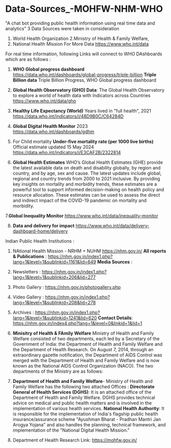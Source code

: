 # Data-Sources_-MOHFW-NHM-WHO
"A chat bot providing public health information using real time data and analytics"
3 Data Sources were taken in consideration
1. World Health Organization
2.Ministry of Health & Family Welfare,
3. National Health Mission
For More Data
https://www.who.int/data

For real time information, following Links will connect to WHO DAshboards which are as follows :
1.  **WHO Global progress dashboard**
   https://data.who.int/dashboards/global-progress/triple-billion
**Triple Billion data**	
Triple Billion Progress, WHO Global progress dashboard

2. **Global Health Observatory (GHO) Data**:
   The Global Health Observatory to explore a world of health data with Indicators across Countries 
https://www.who.int/data/gho

3. **Healthy Life Expectancy (World)**
Years lived in "full health", 2021
https://data.who.int/indicators/i/48D9B0C/C64284D

4. **Global Digital Health Monitor** 2023
   https://data.who.int/dashboards/gdhm

5. For Child mortality
**Under-five mortality rate (per 1000 live births)**
Official estimate updated 15 May 2024
https://data.who.int/indicators/i/E3CAF2B/2322814

6. **Global Health Estimates**
 WHO’s Global Health Estimates (GHE) provide the latest available data on death and disability globally, by region and country, and by age, sex and cause. The latest updates include global, regional and country trends from 2000 to 2021 inclusive. By providing key insights on mortality and morbidity trends, these estimates are a powerful tool to support informed decision-making on health policy and resource allocation. These estimates can be used to assess the direct and indirect impact of the COVID-19 pandemic on mortality and morbidity.

 7.**Global Inequality Monitor**
     https://www.who.int/data/inequality-monitor

 8. **Data and delivery for impact**
    https://www.who.int/data/delivery-dashboard-home/delivery

Indian Public Health Institutions :
1. NAtional Health Mission - NRHM + NUHM
    https://nhm.gov.in/
   **All reports & Publications** : https://nhm.gov.in/index1.php?lang=1&level=1&sublinkid=1161&lid=649
   **Media Sources** : 
1. Newsletters :  https://nhm.gov.in/index1.php?lang=1&level=1&sublinkid=206&lid=277   
2. Photo Gallery : https://nhm.gov.in/photogallery.php
3. Video Gallery : https://nhm.gov.in/index1.php?lang=1&level=1&sublinkid=208&lid=278
4. Archives  : https://nhm.gov.in/index1.php?lang=1&level=1&sublinkid=1241&lid=620
   **Contact Details**: https://nhm.gov.in/index4.php?lang=1&level=0&linkid=1&lid=1
   
2. **Minisitry of Health & FAmily Welfare**
   Ministry of Health and Family Welfare consisted of two departments, each led by a Secretary of the Government of India: the Department of Health and Family Welfare and the Department of Health Research. On August 7, 2014, through an extraordinary gazette notification, the Department of AIDS Control was merged with the Department of Health and Family Welfare and is now known as the National AIDS Control Organization (NACO).
  The  two departments of the Ministry are as follows:
1. **Department of Health and Family Welfare**- Ministry of Health and Family Welfare has the following two attached Offices :
**Directorate General of Health Services (DGHS)**: It is an attached office of the Department of Health and Family Welfare. DGHS provides technical advice on medical and public health matters and is involved in the implementation of various health services.
**National Health Authority**: It is responsible for the implementation of India's flagship public health insurance/assurance scheme "Ayushman Bharat - Pradhan Mantri Jan Arogya Yojana" and also handles the planning, technical framework, and implementation of the "National Digital Health Mission."
2. Department of Health Research
 Link:  https://mohfw.gov.in/

   
